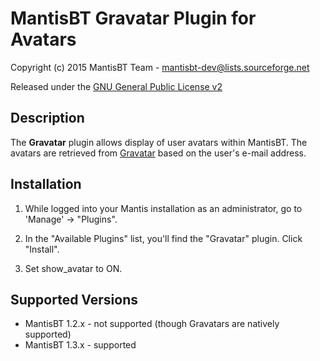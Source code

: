 # MantisBT Gravatar Plugin for Avatars

Copyright (c) 2015  MantisBT Team - mantisbt-dev@lists.sourceforge.net

Released under the [GNU General Public License v2](https://opensource.org/licenses/GPL-2.0)

## Description

The **Gravatar** plugin allows display of user avatars within 
MantisBT. The avatars are retrieved from [Gravatar](https://gravatar.com/) 
based on the user's e-mail address.

## Installation

1. While logged into your Mantis installation as an administrator, go to
   'Manage' -> "Plugins".

2. In the "Available Plugins" list, you'll find the "Gravatar" plugin.
   Click "Install".

3. Set show_avatar to ON.

## Supported Versions

- MantisBT 1.2.x - not supported (though Gravatars are natively supported)
- MantisBT 1.3.x - supported
